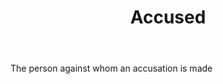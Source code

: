 ---
title: Accused
permalink: "/definitions/accused.html"
body: The person against whom an accusation is made
published_at: '2018-07-07'
layout: post
---